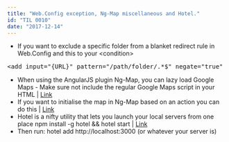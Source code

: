 ```yaml
---
title: "Web.Config exception, Ng-Map miscellaneous and Hotel."
id: "TIL 0010"
date: "2017-12-14"
---
```


* If you want to exclude a specific folder from a blanket redirect rule in Web.Config and this to your &lt;condition&gt;
<pre>&lt;add input="{URL}" pattern="/path/folder/.*$" negate="true" ignoreCase="true" /&gt;</pre>
* When using the AngularJS plugin Ng-Map, you can lazy load Google Maps - Make sure not include the regular Google Maps script in your HTML | [Link](https://ngmap.github.io/#/!map-lazy-load-params.html)
* If you want to initialise the map in Ng-Map based on an action you can do this | [Link](https://ngmap.github.io/#/!map-lazy-inint.html)
* Hotel is a nifty utility that lets you launch your local servers from one place npm install -g hotel && hotel start | [Link](https://github.com/typicode/hotel)
* Then run: hotel add http://localhost:3000 (or whatever your server is)



